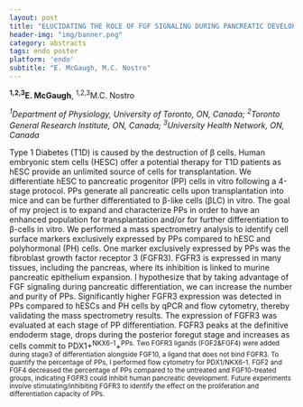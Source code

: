 ```yaml
---
layout: post
title: "ELUCIDATING THE ROLE OF FGF SIGNALING DURING PANCREATIC DEVELOPMENT"
header-img: "img/banner.png"
category: abstracts
tags: endo poster
platform: 'endo'
subtitle: "E. McGaugh, M.C. Nostro"
---
```

__<sup>1,2,3</sup>E. McGaugh__, <sup>1,2,3</sup>M.C. Nostro

_<sup>1</sup>Department of Physiology, University of Toronto, ON, Canada;
<sup>2</sup>Toronto General Research Institute, ON, Canada; <sup>3</sup>University Health
Network, ON, Canada_

Type 1 Diabetes (T1D) is caused by the destruction of β cells. Human
embryonic stem cells (HESC) offer a potential therapy for T1D patients
as hESC provide an unlimited source of cells for transplantation. We
differentiate hESC to pancreatic progenitor (PP) cells in vitro
following a 4-stage protocol. PPs generate all pancreatic cells upon
transplantation into mice and can be further differentiated to β-like
cells (βLC) in vitro. The goal of my project is to expand and
characterize PPs in order to have an enhanced population for
transplantation and/or for further differentiation to β-cells in vitro.
We performed a mass spectrometry analysis to identify cell surface
markers exclusively expressed by PPs compared to hESC and polyhormonal
(PH) cells. One marker exclusively expressed by PPs was the fibroblast
growth factor receptor 3 (FGFR3). FGFR3 is expressed in many tissues,
including the pancreas, where its inhibition is linked to murine
pancreatic epithelium expansion. I hypothesize that by taking advantage
of FGF signaling during pancreatic differentiation, we can increase the
number and purity of PPs. Significantly higher FGFR3 expression was
detected in PPs compared to hESCs and PH cells by qPCR and flow
cytometry, thereby validating the mass spectrometry results. The
expression of FGFR3 was evaluated at each stage of PP differentiation.
FGFR3 peaks at the definitive endoderm stage, drops during the posterior
foregut stage and increases as cells commit to PDX1</sup>+<sup>NKX6-1</sup>+<sup>PPs. Two
FGFR3 ligands (FGF2&FGF4) were added during stage3 of differentiation
alongside FGF10, a ligand that does not bind FGFR3. To quantify the
percentage of PPs, I performed flow cytometry for PDX1/NKX6-1. FGF2 and
FGF4 decreased the percentage of PPs compared to the untreated and
FGF10-treated groups, indicating FGFR3 could inhibit human pancreatic
development. Future experiments involve stimulating/inhibiting FGFR3 to
identify the effect on the proliferation and differentiation capacity of
PPs.
